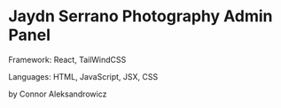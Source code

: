 # Jaydn Serrano Photography Admin Panel
Framework: React, TailWindCSS

Languages: HTML, JavaScript, JSX, CSS


by Connor Aleksandrowicz

